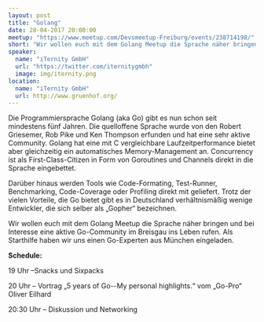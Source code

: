 ```yaml
---
layout: post
title: "Golang"
date: 28-04-2017 20:00:00
meetup: "https://www.meetup.com/Devsmeetup-Freiburg/events/238714198/"
short: "Wir wollen euch mit dem Golang Meetup die Sprache näher bringen und bei Interesse eine aktive Go-Community im Breisgau ins Leben rufen. Als Starthilfe haben wir uns einen Go-Experten aus München eingeladen."
speaker:
  name: "iTernity GmbH"
  url: "https://twitter.com/iternitygmbh"
  image: img/iternity.png
location:
  name: "iTernity GmbH"
  url: http://www.gruenhof.org/
---
```


Die Programmiersprache Golang (aka Go) gibt es nun schon seit mindestens fünf Jahren. Die quelloffene Sprache wurde von den Robert Griesemer, Rob Pike und Ken Thompson erfunden und hat eine sehr aktive Community. Golang hat eine mit C vergleichbare Laufzeitperformance bietet aber gleichzeitig ein automatisches Memory-Management an. Concurrency ist als First-Class-Citizen in Form von Goroutines und Channels direkt in die Sprache eingebettet.

Darüber hinaus werden Tools wie Code-Formating, Test-Runner, Benchmarking, Code-Coverage oder Profiling direkt mit geliefert.
Trotz der vielen Vorteile, die Go bietet gibt es in Deutschland verhältnismäßig wenige Entwickler, die sich selber als „Gopher“ bezeichnen.

Wir wollen euch mit dem Golang Meetup die Sprache näher bringen und bei Interesse eine aktive Go-Community im Breisgau ins Leben rufen. Als Starthilfe haben wir uns einen Go-Experten aus München eingeladen.

**Schedule:**

19 Uhr –Snacks und Sixpacks

20 Uhr – Vortrag „5 years of Go--My personal highlights.“ vom „Go-Pro“ Oliver Eilhard

20:30 Uhr – Diskussion und Networking